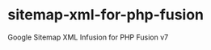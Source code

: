 sitemap-xml-for-php-fusion
==========================

Google Sitemap XML Infusion for PHP Fusion v7
